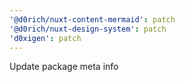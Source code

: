 ```yaml
---
'@d0rich/nuxt-content-mermaid': patch
'@d0rich/nuxt-design-system': patch
'd0xigen': patch
---
```


Update package meta info
